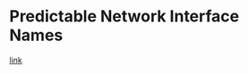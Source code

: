 # Predictable Network Interface Names
[link](https://www.freedesktop.org/wiki/Software/systemd/PredictableNetworkInterfaceNames/)
